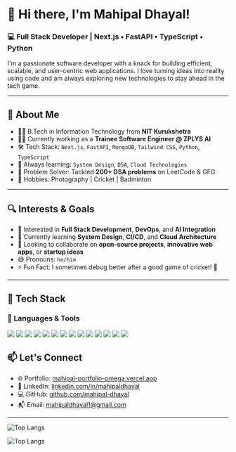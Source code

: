 # 👋 Hi there, I'm Mahipal Dhayal!

### 💻 Full Stack Developer | Next.js • FastAPI • TypeScript • Python

I'm a passionate software developer with a knack for building efficient, scalable, and user-centric web applications. I love turning ideas into reality using code and am always exploring new technologies to stay ahead in the tech game.

---

## 🚀 About Me

- 👨‍🎓 B.Tech in Information Technology from **NIT Kurukshetra**
- 👨‍💻 Currently working as a **Trainee Software Engineer @ ZPLYS AI**
- 🛠️ Tech Stack: `Next.js`, `FastAPI`, `MongoDB`, `Tailwind CSS`, `Python`, `TypeScript`
- 🧠 Always learning: `System Design`, `DSA`, `Cloud Technologies`
- 🎯 Problem Solver: Tackled **200+ DSA problems** on LeetCode & GFG
- 📸 Hobbies: Photography | Cricket | Badminton

---

## 🔍 Interests & Goals

- 👀 Interested in **Full Stack Development**, **DevOps**, and **AI Integration**
- 🌱 Currently learning **System Design**, **CI/CD**, and **Cloud Architecture**
- 🤝 Looking to collaborate on **open-source projects**, **innovative web apps**, or **startup ideas**
- 😄 Pronouns: `he/him`
- ⚡ Fun Fact: I sometimes debug better after a good game of cricket! 🏏

---

## 🔧 Tech Stack

### 🧰 Languages & Tools

<p align="left">
  <img src="https://img.shields.io/badge/JavaScript-F7DF1E?style=for-the-badge&logo=javascript&logoColor=000" />
  <img src="https://img.shields.io/badge/TypeScript-3178C6?style=for-the-badge&logo=typescript&logoColor=fff" />
  <img src="https://img.shields.io/badge/Python-3776AB?style=for-the-badge&logo=python&logoColor=fff" />
  <img src="https://img.shields.io/badge/C++-00599C?style=for-the-badge&logo=c%2B%2B&logoColor=fff" />
  <img src="https://img.shields.io/badge/HTML5-E34F26?style=for-the-badge&logo=html5&logoColor=fff" />
  <img src="https://img.shields.io/badge/CSS3-1572B6?style=for-the-badge&logo=css3&logoColor=fff" />
  <img src="https://img.shields.io/badge/Next.js-000000?style=for-the-badge&logo=nextdotjs&logoColor=fff" />
  <img src="https://img.shields.io/badge/FastAPI-009688?style=for-the-badge&logo=fastapi&logoColor=fff" />
  <img src="https://img.shields.io/badge/TailwindCSS-38B2AC?style=for-the-badge&logo=tailwind-css&logoColor=fff" />
  <img src="https://img.shields.io/badge/MongoDB-47A248?style=for-the-badge&logo=mongodb&logoColor=fff" />
  <img src="https://img.shields.io/badge/SQL-4479A1?style=for-the-badge&logo=mysql&logoColor=fff" />
  <img src="https://img.shields.io/badge/Git-F05032?style=for-the-badge&logo=git&logoColor=fff" />
  <img src="https://img.shields.io/badge/GitHub-181717?style=for-the-badge&logo=github&logoColor=fff" />
  <img src="https://img.shields.io/badge/VSCode-007ACC?style=for-the-badge&logo=visual-studio-code&logoColor=fff" />
</p>

## 📫 Let's Connect

- 🌐 Portfolio: [mahipal-portfolio-omega.vercel.app](https://mahipal-portfolio-omega.vercel.app/)
- 💼 LinkedIn: [linkedin.com/in/mahipaldhayal](https://linkedin.com/in/mahipaldhayal)
- 💻 GitHub: [github.com/mahipal-dhayal](https://github.com/mahipal-dhayal)
- 📬 Email: [mahipaldhayal1@gmail.com](mailto:mahipaldhayal1@gmail.com)

---
<!---
![Mahipal's GitHub Stats](https://github-readme-stats.vercel.app/api?username=mahipal-dhayal&show_icons=true&theme=radical)
--->
![Top Langs](https://github-readme-stats.vercel.app/api/top-langs/?username=mahipal-dhayal&layout=compact&theme=radical)

![Top Langs](https://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/api/top-langs/?username=mahipal-dhayal&layout=compact&theme=radical)


<!---
mahipal-dhayal/mahipal-dhayal is a ✨ special ✨ repository because its `README.md` (this file) appears on your GitHub profile.
You can click the Preview link to take a look at your changes.
--->
